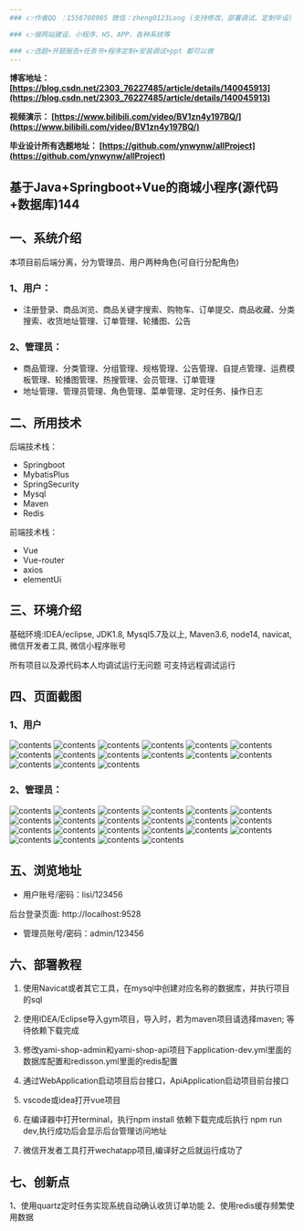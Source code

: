 ```yaml
---
### 👉作者QQ ：1556708905 微信：zheng0123Long (支持修改、部署调试、定制毕设)

### 👉接网站建设、小程序、H5、APP、各种系统等

### 👉选题+开题报告+任务书+程序定制+安装调试+ppt 都可以做
---
```


**博客地址：
[https://blog.csdn.net/2303_76227485/article/details/140045913](https://blog.csdn.net/2303_76227485/article/details/140045913)**

**视频演示：
[https://www.bilibili.com/video/BV1zn4y197BQ/](https://www.bilibili.com/video/BV1zn4y197BQ/)**

**毕业设计所有选题地址：
[https://github.com/ynwynw/allProject](https://github.com/ynwynw/allProject)**

## 基于Java+Springboot+Vue的商城小程序(源代码+数据库)144

## 一、系统介绍
本项目前后端分离，分为管理员、用户两种角色(可自行分配角色)

### 1、用户：
- 注册登录、商品浏览、商品关键字搜索、购物车、订单提交、商品收藏、分类搜索、收货地址管理、订单管理、轮播图、公告
### 2、管理员：
- 商品管理、分类管理、分组管理、规格管理、公告管理、自提点管理、运费模板管理、轮播图管理、热搜管理、会员管理、订单管理
- 地址管理、管理员管理、角色管理、菜单管理、定时任务、操作日志
## 二、所用技术

后端技术栈：

- Springboot
- MybatisPlus
- SpringSecurity
- Mysql
- Maven
- Redis

前端技术栈：

- Vue 
- Vue-router 
- axios 
- elementUi

## 三、环境介绍

基础环境:IDEA/eclipse, JDK1.8, Mysql5.7及以上, Maven3.6, node14, navicat, 微信开发者工具, 微信小程序账号

所有项目以及源代码本人均调试运行无问题 可支持远程调试运行

## 四、页面截图
### 1、用户
![contents](./picture/picture0.png)
![contents](./picture/picture00.png)
![contents](./picture/picture1.png)
![contents](./picture/picture2.png)
![contents](./picture/picture3.png)
![contents](./picture/picture4.png)
![contents](./picture/picture5.png)
![contents](./picture/picture6.png)
![contents](./picture/picture7.png)
![contents](./picture/picture8.png)
![contents](./picture/picture9.png)
![contents](./picture/picture10.png)
![contents](./picture/picture11.png)
![contents](./picture/picture12.png)
![contents](./picture/picture13.png)

### 2、管理员：
![contents](./picture/picture14.png)
![contents](./picture/picture15.png)
![contents](./picture/picture16.png)
![contents](./picture/picture17.png)
![contents](./picture/picture18.png)
![contents](./picture/picture19.png)
![contents](./picture/picture20.png)
![contents](./picture/picture21.png)
![contents](./picture/picture22.png)
![contents](./picture/picture23.png)
![contents](./picture/picture24.png)
![contents](./picture/picture25.png)
![contents](./picture/picture26.png)
![contents](./picture/picture27.png)
![contents](./picture/picture28.png)
![contents](./picture/picture29.png)
![contents](./picture/picture30.png)
![contents](./picture/picture31.png)
![contents](./picture/picture32.png)
![contents](./picture/picture33.png)
![contents](./picture/picture34.png)
![contents](./picture/picture35.png)

## 五、浏览地址

- 用户账号/密码：lisi/123456

后台登录页面: http://localhost:9528

- 管理员账号/密码：admin/123456

## 六、部署教程

1. 使用Navicat或者其它工具，在mysql中创建对应名称的数据库，并执行项目的sql

2. 使用IDEA/Eclipse导入gym项目，导入时，若为maven项目请选择maven; 等待依赖下载完成

3. 修改yami-shop-admin和yami-shop-api项目下application-dev.yml里面的数据库配置和redisson.yml里面的redis配置

4. 通过WebApplication启动项目后台接口，ApiApplication启动项目前台接口

5. vscode或idea打开vue项目

6. 在编译器中打开terminal，执行npm install 依赖下载完成后执行 npm run dev,执行成功后会显示后台管理访问地址

7. 微信开发者工具打开wechatapp项目,编译好之后就运行成功了

## 七、创新点
1、使用quartz定时任务实现系统自动确认收货订单功能
2、使用redis缓存频繁使用数据


